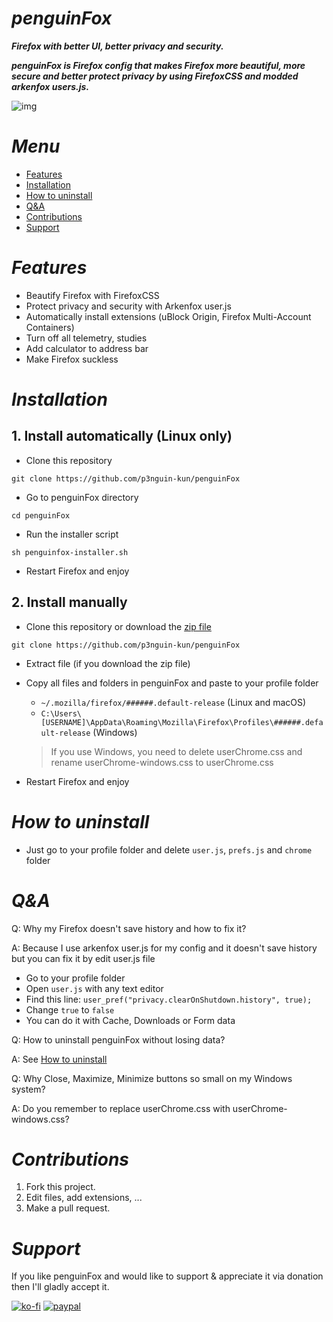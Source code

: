 # ***penguinFox***
***Firefox with better UI, better privacy and security.***

***penguinFox is Firefox config that makes Firefox more beautiful, more secure and better protect privacy by using FirefoxCSS and modded arkenfox users.js.***

![img](https://i.imgur.com/cxtvfLg.png)

# ***Menu***
- [Features](#features)
- [Installation](#installation)
- [How to uninstall](#how-to-uninstall)
- [Q&A](#qa)
- [Contributions](#contributions)
- [Support](#support)

# ***Features***
- Beautify Firefox with FirefoxCSS
- Protect privacy and security with Arkenfox user.js
- Automatically install extensions (uBlock Origin, Firefox Multi-Account Containers)
- Turn off all telemetry, studies
- Add calculator to address bar
- Make Firefox suckless

# ***Installation***

## 1. Install automatically (Linux only)
- Clone this repository
```
git clone https://github.com/p3nguin-kun/penguinFox
```

- Go to penguinFox directory
```
cd penguinFox
```

- Run the installer script
```
sh penguinfox-installer.sh
```

- Restart Firefox and enjoy

## 2. Install manually
- Clone this repository or download the [zip file](https://github.com/p3nguin-kun/penguinFox/archive/refs/heads/main.zip)
```
git clone https://github.com/p3nguin-kun/penguinFox
```

- Extract file (if you download the zip file)

- Copy all files and folders in penguinFox and paste to your profile folder
  - ```~/.mozilla/firefox/######.default-release``` (Linux and macOS)
  - ```C:\Users\[USERNAME]\AppData\Roaming\Mozilla\Firefox\Profiles\######.default-release``` (Windows)
  
  > If you use Windows, you need to delete userChrome.css and rename userChrome-windows.css to userChrome.css

- Restart Firefox and enjoy

# ***How to uninstall***
- Just go to your profile folder and delete ```user.js```, ```prefs.js``` and ```chrome``` folder

# ***Q&A***

Q: Why my Firefox doesn't save history and how to fix it?

A: Because I use arkenfox user.js for my config and it doesn't save history but you can fix it by edit user.js file
  - Go to your profile folder
  - Open ```user.js``` with any text editor
  - Find this line: ```user_pref("privacy.clearOnShutdown.history", true);```
  - Change ```true``` to ```false```
  - You can do it with Cache, Downloads or Form data

Q: How to uninstall penguinFox without losing data?

A: See [How to uninstall](#how-to-uninstall)

Q: Why Close, Maximize, Minimize buttons so small on my Windows system?

A: Do you remember to replace userChrome.css with userChrome-windows.css?

# ***Contributions***

1. Fork this project.
2. Edit files, add extensions, ...
3. Make a pull request.

# ***Support***

If you like penguinFox and would like to support & appreciate it via donation then I'll gladly accept it.

[![ko-fi](https://ko-fi.com/img/githubbutton_sm.svg)](https://ko-fi.com/C0C6LA1W6)
[![paypal](https://camo.githubusercontent.com/fd64c51a4afd8b4e2b84479f9a2b654084602bd15f25ab31cbd7a679d73d129a/68747470733a2f2f696d672e736869656c64732e696f2f62616467652f50617950616c2d3030343537433f7374796c653d666f722d7468652d6261646765266c6f676f3d70617970616c266c6f676f436f6c6f723d7768697465)](https://paypal.me/p3nguinkun)
